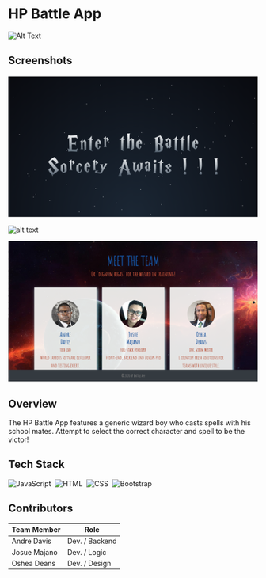 # HP Battle App
![Alt Text](https://media.giphy.com/media/BJmTtZL4hova8/giphy.gif)

## Screenshots

![alt text](https://github.com/OsheaRD/HPBattleApp/blob/main/img/HPBA%20landing2.png)

![alt text](https://github.com/OsheaRD/HPBattleApp/blob/main/img/hpbaindexhtml.png)

![alt text](https://github.com/OsheaRD/HPBattleApp/blob/main/img/hpbacontact.png)
## Overview

The HP Battle App features a generic wizard boy who casts spells with his school mates.  Attempt to select the correct character and spell to be the victor!


 
 ## Tech Stack
 
![JavaScript](https://img.shields.io/badge/-JavaScript-333333?style=flat&logo=javascript)&nbsp;
![HTML](https://img.shields.io/badge/-HTML-333333?style=flat&logo=HTML5)&nbsp;
![CSS](https://img.shields.io/badge/-CSS-333333?style=flat&logo=CSS3&logoColor=1572B6)&nbsp;
![Bootstrap](https://img.shields.io/badge/-Bootstrap-333333?style=flat&logo=bootstrap&logoColor=563D7C)


## Contributors

Team Member  | Role
------------ | -------------
Andre Davis  | Dev. / Backend
Josue Majano | Dev. / Logic
Oshea Deans  | Dev. / Design
